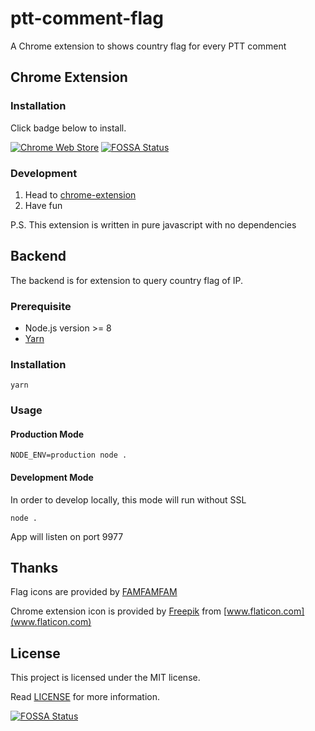 # ptt-comment-flag

A Chrome extension to shows country flag for every PTT comment

## Chrome Extension

### Installation

Click badge below to install.

[![Chrome Web Store](https://developer.chrome.com/webstore/images/ChromeWebStore_BadgeWBorder_v2_206x58.png)](https://chrome.google.com/webstore/detail/fhnkhcdcpalgfgneoojgcbmhnfjaepii)
[![FOSSA Status](https://app.fossa.io/api/projects/git%2Bgithub.com%2Fosk2%2Fptt-comment-flag.svg?type=shield)](https://app.fossa.io/projects/git%2Bgithub.com%2Fosk2%2Fptt-comment-flag?ref=badge_shield)

### Development

1. Head to [chrome-extension](chrome-extension)
2. Have fun

P.S. This extension is written in pure javascript with no dependencies

## Backend

The backend is for extension to query country flag of IP.

### Prerequisite

- Node.js version >= 8
- [Yarn](https://yarnpkg.com)

### Installation

```shell
yarn
```

### Usage

#### Production Mode

```shell
NODE_ENV=production node .
```

#### Development Mode

In order to develop locally, this mode will run without SSL

```shell
node .
```

App will listen on port 9977

## Thanks

Flag icons are provided by [FAMFAMFAM](http://www.famfamfam.com/lab/icons/flags/)

Chrome extension icon is provided by [Freepik](http://www.freepik.com) from [www.flaticon.com](www.flaticon.com)

## License

This project is licensed under the MIT license.

Read [LICENSE](LICENSE) for more information.


[![FOSSA Status](https://app.fossa.io/api/projects/git%2Bgithub.com%2Fosk2%2Fptt-comment-flag.svg?type=large)](https://app.fossa.io/projects/git%2Bgithub.com%2Fosk2%2Fptt-comment-flag?ref=badge_large)